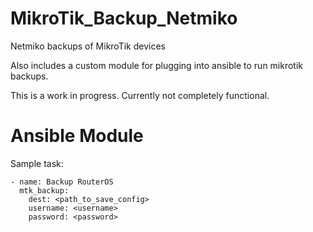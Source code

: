 # MikroTik_Backup_Netmiko
Netmiko backups of MikroTik devices

Also includes a custom module for plugging into ansible to run mikrotik backups.

This is a work in progress. Currently not completely functional.

# Ansible Module
Sample task:
```
- name: Backup RouterOS
  mtk_backup:
    dest: <path_to_save_config>
    username: <username>
    password: <password>
```